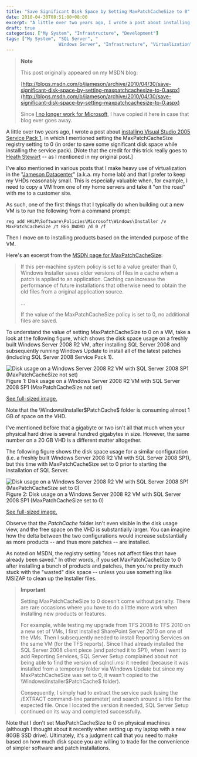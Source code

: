 ```yaml
---
title: "Save Significant Disk Space by Setting MaxPatchCacheSize to 0"
date: 2010-04-30T08:51:00+08:00
excerpt: "A little over two years ago, I wrote a post about installing Visual Studio 2005 Service Pack 1 , in which I mentioned setting the MaxPatchCacheSize registry setting to 0 (in order to save some significant disk space while installing the service pack)..."
draft: true
categories: ["My System", "Infrastructure", "Development"]
tags: ["My System", "SQL Server", "
                    Windows Server", "Infrastructure", "Virtualization", "Visual Studio"]
---
```


> **Note**
>
> This post originally appeared on my MSDN blog:
>
> [http://blogs.msdn.com/b/jjameson/archive/2010/04/30/save-significant-disk-space-by-setting-maxpatchcachesize-to-0.aspx](http://blogs.msdn.com/b/jjameson/archive/2010/04/30/save-significant-disk-space-by-setting-maxpatchcachesize-to-0.aspx)
>
> Since [I no longer work for Microsoft](/blog/jjameson/2011/09/02/last-day-with-microsoft), I have copied it here in case that blog                 ever goes away.

A little over two years ago, I wrote a post about [installing Visual Studio 2005 Service Pack 1](/blog/jjameson/2008/02/08/installing-visual-studio-2005-sp1), in which I mentioned setting         the MaxPatchCacheSize registry setting to 0 (in order to save some significant disk         space while installing the service pack). [Note that the credit for this trick really         goes to [Heath Stewart](http://blogs.msdn.com/heaths/) -- as I mentioned         in my original post.]

I've also mentioned in various posts that I make heavy use of virtualization in         the "[Jameson
Datacenter](/blog/jjameson/2009/09/14/the-jameson-datacenter)" (a.k.a. my home lab) and that I prefer to keep my VHDs reasonably         small. This is especially valuable when, for example, I need to copy a VM from one         of my home servers and take it "on the road" with me to a customer site.

As such, one of the first things that I typically do when building out a new VM         is to run the following from a command prompt:

```
reg add HKLM\Software\Policies\Microsoft\Windows\Installer /v MaxPatchCacheSize /t REG_DWORD /d 0 /f
```

Then I move on to installing products based on the intended purpose of the VM.

Here's an excerpt from the [MSDN page for MaxPatchCacheSize](http://msdn.microsoft.com/en-us/library/aa369798%28VS.85%29.aspx):

> If this per-machine system policy is set to a value greater than 0, Windows Installer             saves older versions of files in a cache when a patch is applied to an application.             Caching can increase the performance of future installations that otherwise need             to obtain the old files from a original application source.
>
> ...
>
> If the value of the MaxPatchCacheSize policy is set to 0, no additional files are             saved.

To understand the value of setting MaxPatchCacheSize to 0 on a VM, take a look at         the following figure, which shows the disk space usage on a freshly built Windows         Server 2008 R2 VM, after installing SQL Server 2008 and subsequently running Windows         Update to install all of the latest patches (including SQL Server 2008 Service Pack         1).

![Disk usage on a Windows Server 2008 R2 VM with SQL Server 2008 SP1 (MaxPatchCacheSize not set)](https://www.technologytoolbox.com/blog/images/www_technologytoolbox_com/blog/jjameson/8/r_Disk%20Usage-WS2008-R2%20(with%20SQL%202008%20SP1).png)
Figure 1: Disk usage on a Windows Server 2008 R2 VM with SQL Server 2008 SP1 (MaxPatchCacheSize
not set)

[See full-sized image.](/blog/images/www_technologytoolbox_com/blog/jjameson/8/o_Disk%20Usage-WS2008-R2%20%28with%20SQL%202008%20SP1%29.png)

Note that the \Windows\Installer\$PatchCache$ folder is consuming almost 1 GB of         space on the VHD.

I've mentioned before that a gigabyte or two isn't all that much when your physical         hard drive is several hundred gigabytes in size. However, the same number on a 20         GB VHD is a different matter altogether.

The following figure shows the disk space usage for a similar configuration (i.e.         a freshly built Windows Server 2008 R2 VM with SQL Server 2008 SP1), but this time         with MaxPatchCacheSize set to 0 prior to starting the installation of SQL Server.

![Disk usage on a Windows Server 2008 R2 VM with SQL Server 2008 SP1 (MaxPatchCacheSize set to 0)](https://www.technologytoolbox.com/blog/images/www_technologytoolbox_com/blog/jjameson/8/r_After%20restricting%20MaxPatchCacheSize.png)
Figure 2: Disk usage on a Windows Server 2008 R2 VM with SQL Server 2008 SP1 (MaxPatchCacheSize
set to 0)

[See full-sized image.](/blog/images/www_technologytoolbox_com/blog/jjameson/8/o_After%20restricting%20MaxPatchCacheSize.png)

Observe that the $PatchCache$ folder isn't even visible in the disk usage view,         and the free space on the VHD is substantially larger. You can imagine how the delta         between the two configurations would increase substantially as more products --         and thus more patches -- are installed.

As noted on MSDN, the registry setting "does not affect files that have already         been saved." In other words, if you set MaxPatchCacheSize to 0 after installing         a bunch of products and patches, then you're pretty much stuck with the "wasted"         disk space -- unless you use something like MSIZAP to clean up the Installer files.

> **Important**
>
> Setting MaxPatchCacheSize to 0 doesn't come without penalty. There are rare occasions where you have to do a little more work when installing new products or features.
>
> For example, while testing my upgrade from TFS 2008 to TFS 2010 on a new set of VMs, I first installed SharePoint Server 2010 on one of the VMs. Then I subsequently needed to install Reporting Services on the same VM (for the TFS reports). Since I had already installed the SQL Server 2008 client piece (and patched it to SP1), when I went to add Reporting Services, SQL Server Setup complained about not being able to find the version of sqlncli.msi it needed (because it was installed from a temporary folder via Windows Update but since my MaxPatchCacheSize was set to 0, it wasn't copied to the \Windows\Installer\$PatchCache$ folder).
>
> Consequently, I simply had to extract the service pack (using the /EXTRACT command-line parameter) and search around a little for the expected file. Once I located the version it needed, SQL Server Setup continued on its way and completed successfully.

Note that I don't set MaxPatchCacheSize to 0 on physical machines (although I thought         about it recently when setting up my laptop with a new 80GB SSD drive). Ultimately,         it's a judgment call that you need to make based on how much disk space you are         willing to trade for the convenience of simpler software and patch installations.

